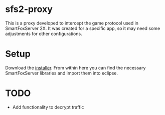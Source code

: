 # sfs2-proxy
This is a proxy developed to intercept the game protocol used in SmartFoxServer 2X. It was created
for a specific app, so it may need some adjustments for other configurations.


# Setup
Download the [installer](https://www.smartfoxserver.com/download/sfs2x#p=installer). From within here you can 
   find the necessary SmartFoxServer libraries and import them into eclipse.

# TODO
* Add functionality to decrypt traffic

